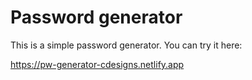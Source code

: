 # Password generator

This is a simple password generator.
You can try it here: 

https://pw-generator-cdesigns.netlify.app
